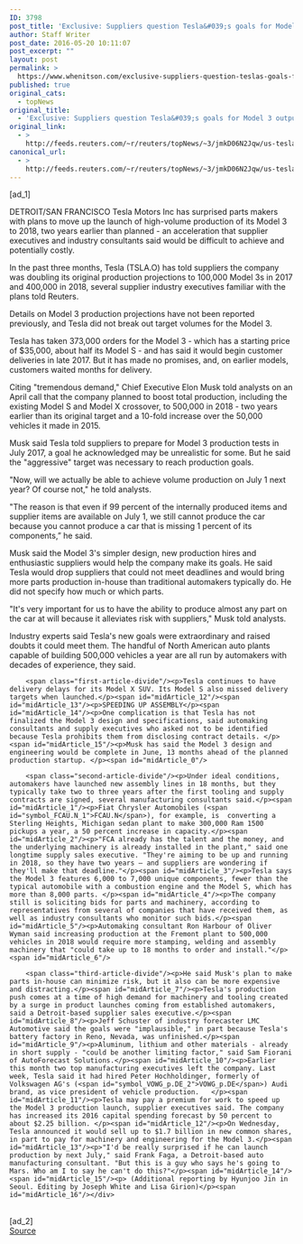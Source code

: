 ```yaml
---
ID: 3798
post_title: 'Exclusive: Suppliers question Tesla&#039;s goals for Model 3 output'
author: Staff Writer
post_date: 2016-05-20 10:11:07
post_excerpt: ""
layout: post
permalink: >
  https://www.whenitson.com/exclusive-suppliers-question-teslas-goals-for-model-3-output/
published: true
original_cats:
  - topNews
original_title:
  - 'Exclusive: Suppliers question Tesla&#039;s goals for Model 3 output'
original_link:
  - >
    http://feeds.reuters.com/~r/reuters/topNews/~3/jmkD06N2Jqw/us-tesla-suppliers-idUSKCN0YB0CA
canonical_url:
  - >
    http://feeds.reuters.com/~r/reuters/topNews/~3/jmkD06N2Jqw/us-tesla-suppliers-idUSKCN0YB0CA
---
```

 [ad_1]
<br><div id="articleText">
<span id="midArticle_start"/>

<span id="midArticle_0"/><span class="focusParagraph" readability="6"><p><span class="articleLocation">DETROIT/SAN FRANCISCO</span> Tesla Motors Inc has surprised parts makers with plans to move up the launch of high-volume production of its Model 3 to 2018, two years earlier than planned - an acceleration that supplier executives and industry consultants said would be difficult to achieve and potentially costly. </p></span><span id="midArticle_1"/><p>In the past three months, Tesla (<span id="symbol_TSLA.O_0">TSLA.O</span>) has told suppliers the company was doubling its original production projections to 100,000 Model 3s in 2017 and 400,000 in 2018, several supplier industry executives familiar with the plans told Reuters.</p><span id="midArticle_2"/><p>Details on Model 3 production projections have not been reported previously, and Tesla did not break out target volumes for the Model 3.</p><span id="midArticle_3"/><p>Tesla has taken 373,000 orders for the Model 3 - which has a starting price of $35,000, about half its Model S - and has said it would begin customer deliveries in late 2017. But it has made no promises, and, on earlier models, customers waited months for delivery.</p><span id="midArticle_4"/><p>Citing "tremendous demand," Chief Executive Elon Musk told analysts on an April call that the company planned to boost total production, including the existing Model S and Model X crossover, to 500,000 in 2018 - two years earlier than its original target and a 10-fold increase over the 50,000 vehicles it made in 2015.</p><span id="midArticle_5"/><p>Musk said Tesla told suppliers to prepare for Model 3 production tests in July 2017, a goal he acknowledged may be unrealistic for some. But he said the "aggressive" target was necessary to reach production goals.</p><span id="midArticle_6"/><p>"Now, will we actually be able to achieve volume production on July 1 next year? Of course not," he told analysts. </p><span id="midArticle_7"/><p>"The reason is that even if 99 percent of the internally produced items and supplier items are available on July 1, we still cannot produce the car because you cannot produce a car that is missing 1 percent of its components,” he said.</p><span id="midArticle_8"/><p>Musk said the Model 3's simpler design, new production hires and enthusiastic suppliers would help the company make its goals. He said Tesla would drop suppliers that could not meet deadlines and would bring more parts production in-house than traditional automakers typically do. He did not specify how much or which parts.</p><span id="midArticle_9"/><p>"It's very important for us to have the ability to produce almost any part on the car at will because it alleviates risk with suppliers," Musk told analysts.</p><span id="midArticle_10"/><p>Industry experts said Tesla's new goals were extraordinary and raised doubts it could meet them. The handful of North American auto plants capable of building 500,000 vehicles a year are all run by automakers with decades of experience, they said.           </p><span id="midArticle_11"/>
        
        <span class="first-article-divide"/><p>Tesla continues to have delivery delays for its Model X SUV. Its Model S also missed delivery targets when launched.</p><span id="midArticle_12"/><span id="midArticle_13"/><p>SPEEDING UP ASSEMBLY</p><span id="midArticle_14"/><p>One complication is that Tesla has not finalized the Model 3 design and specifications, said automaking consultants and supply executives who asked not to be identified because Tesla prohibits them from disclosing contract details. </p><span id="midArticle_15"/><p>Musk has said the Model 3 design and engineering would be complete in June, 13 months ahead of the planned production startup. </p><span id="midArticle_0"/>
        
        <span class="second-article-divide"/><p>Under ideal conditions, automakers have launched new assembly lines in 18 months, but they typically take two to three years after the first tooling and supply contracts are signed, several manufacturing consultants said.</p><span id="midArticle_1"/><p>Fiat Chrysler Automobiles (<span id="symbol_FCAU.N_1">FCAU.N</span>), for example, is  converting a Sterling Heights, Michigan sedan plant to make 300,000 Ram 1500 pickups a year, a 50 percent increase in capacity.</p><span id="midArticle_2"/><p>"FCA already has the talent and the money, and the underlying machinery is already installed in the plant," said one longtime supply sales executive. "They're aiming to be up and running in 2018, so they have two years – and suppliers are wondering if they'll make that deadline."</p><span id="midArticle_3"/><p>Tesla says the Model 3 features 6,000 to 7,000 unique components, fewer than the typical automobile with a combustion engine and the Model S, which has more than 8,000 parts. </p><span id="midArticle_4"/><p>The company still is soliciting bids for parts and machinery, according to representatives from several of companies that have received them, as well as industry consultants who monitor such bids.</p><span id="midArticle_5"/><p>Automaking consultant Ron Harbour of Oliver Wyman said increasing production at the Fremont plant to 500,000 vehicles in 2018 would require more stamping, welding and assembly machinery that "could take up to 18 months to order and install."</p><span id="midArticle_6"/>
        
        <span class="third-article-divide"/><p>He said Musk's plan to make parts in-house can minimize risk, but it also can be more expensive and distracting.</p><span id="midArticle_7"/><p>Tesla's production push comes at a time of high demand for machinery and tooling created by a surge in product launches coming from established automakers, said a Detroit-based supplier sales executive.</p><span id="midArticle_8"/><p>Jeff Schuster of industry forecaster LMC Automotive said the goals were "implausible," in part because Tesla's battery factory in Reno, Nevada, was unfinished.</p><span id="midArticle_9"/><p>Aluminum, lithium and other materials - already in short supply - "could be another limiting factor," said Sam Fiorani of AutoForecast Solutions.</p><span id="midArticle_10"/><p>Earlier this month two top manufacturing executives left the company. Last week, Tesla said it had hired Peter Hochholdinger, formerly of Volkswagen AG's (<span id="symbol_VOWG_p.DE_2">VOWG_p.DE</span>) Audi brand, as vice president of vehicle production.   </p><span id="midArticle_11"/><p>Tesla may pay a premium for work to speed up the Model 3 production launch, supplier executives said. The company has increased its 2016 capital spending forecast by 50 percent to about $2.25 billion. </p><span id="midArticle_12"/><p>On Wednesday, Tesla announced it would sell up to $1.7 billion in new common shares, in part to pay for machinery and engineering for the Model 3.</p><span id="midArticle_13"/><p>"I'd be really surprised if he can launch production by next July," said Frank Faga, a Detroit-based auto manufacturing consultant. "But this is a guy who says he's going to Mars. Who am I to say he can't do this?"</p><span id="midArticle_14"/><span id="midArticle_15"/><p> (Additional reporting by Hyunjoo Jin in Seoul. Editing by Joseph White and Lisa Girion)</p><span id="midArticle_16"/></div>
<br>[ad_2]
<br><a href="http://feeds.reuters.com/~r/reuters/topNews/~3/jmkD06N2Jqw/us-tesla-suppliers-idUSKCN0YB0CA">Source </a>